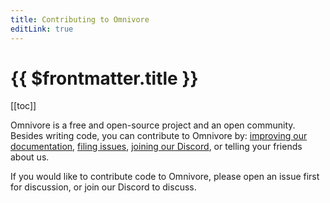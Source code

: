 ```yaml
---
title: Contributing to Omnivore
editLink: true
---
```


# {{ $frontmatter.title }}

[[toc]]

Omnivore is a free and open-source project and an open community. Besides writing code, you can contribute to Omnivore by: [improving our documentation](https://github.com/omnivore-app/docs.omnivore), [filing issues](https://github.com/omnivore-app/omnivore/issues), [joining our Discord](https://discord.gg/h2z5rppzz9), or telling your friends about us.

If you would like to contribute code to Omnivore, please open an issue first for discussion, or join our Discord to discuss.
